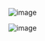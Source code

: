 ![image](https://github.com/user-attachments/assets/859ab401-4aed-4d09-8934-4ce7d5dacf65)

![image](https://github.com/user-attachments/assets/1bb38826-6839-4a1d-a8e4-8f13cfe5de00)
